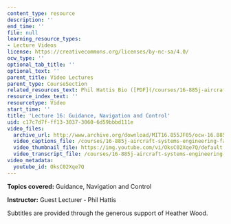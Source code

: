 ```yaml
---
content_type: resource
description: ''
end_time: ''
file: null
learning_resource_types:
- Lecture Videos
license: https://creativecommons.org/licenses/by-nc-sa/4.0/
ocw_type: ''
optional_tab_title: ''
optional_text: ''
parent_title: Video Lectures
parent_type: CourseSection
related_resources_text: Phil Hattis Bio ([PDF](/courses/16-885j-aircraft-systems-engineering-fall-2005/resources/hattis_bio))
resource_index_text: ''
resourcetype: Video
start_time: ''
title: 'Lecture 16: Guidance, Navigation and Control'
uid: c17c7d7f-ff13-3037-3060-6d59bbbd111e
video_files:
  archive_url: http://www.archive.org/download/MIT16.855JF05/ocw-16.885-03nov2005-220k.mp4
  video_captions_file: /courses/16-885j-aircraft-systems-engineering-fall-2005/187fcbe190ba5eb985b632cc2756dcc7_OksC02Xqe7Q.vtt
  video_thumbnail_file: https://img.youtube.com/vi/OksC02Xqe7Q/default.jpg
  video_transcript_file: /courses/16-885j-aircraft-systems-engineering-fall-2005/1be0065d010b3519ad743b4bfe82942a_OksC02Xqe7Q.pdf
video_metadata:
  youtube_id: OksC02Xqe7Q
---
```


**Topics covered:** Guidance, Navigation and Control

**Instructor:** Guest Lecturer ‑ Phil Hattis

Subtitles are provided through the generous support of Heather Wood.

